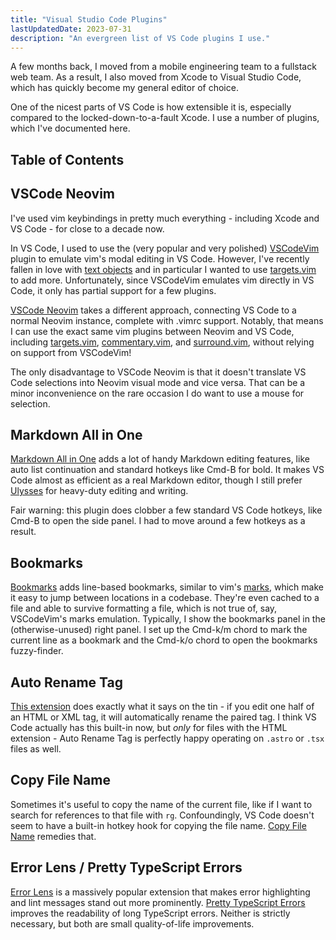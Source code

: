 ```yaml
---
title: "Visual Studio Code Plugins"
lastUpdatedDate: 2023-07-31
description: "An evergreen list of VS Code plugins I use."
---
```


A few months back, I moved from a mobile engineering team to a fullstack web team.
As a result, I also moved from Xcode to Visual Studio Code, which has quickly become my general editor of choice.

One of the nicest parts of VS Code is how extensible it is, especially compared to the locked-down-to-a-fault Xcode.
I use a number of plugins, which I've documented here.

## Table of Contents

## VSCode Neovim

I've used vim keybindings in pretty much everything - including Xcode and VS Code - for close to a decade now.

In VS Code, I used to use the (very popular and very polished) [VSCodeVim](https://github.com/VSCodeVim/Vim) plugin to emulate vim's modal editing in VS Code. However, I've recently fallen in love with [text objects](/technical/til/20230415-vim-text-objects) and in particular I wanted to use [targets.vim](https://github.com/wellle/targets.vim) to add more. Unfortunately, since VSCodeVim emulates vim directly in VS Code, it only has partial support for a few plugins.

[VSCode Neovim](https://github.com/vscode-neovim/vscode-neovim) takes a different approach, connecting VS Code to a normal Neovim instance, complete with .vimrc support.
Notably, that means I can use the exact same vim plugins between Neovim and VS Code, including [targets.vim](https://github.com/wellle/targets.vim), [commentary.vim](https://github.com/tpope/vim-commentary), and [surround.vim](https://github.com/tpope/vim-surround), without relying on support from VSCodeVim!

The only disadvantage to VSCode Neovim is that it doesn't translate VS Code selections into Neovim visual mode and vice versa.
That can be a minor inconvenience on the rare occasion I do want to use a mouse for selection.

## Markdown All in One

[Markdown All in One](https://markdown-all-in-one.github.io/docs/guide/#features) adds a lot of handy Markdown editing features, like auto list continuation and standard hotkeys like Cmd-B for bold.
It makes VS Code almost as efficient as a real Markdown editor, though I still prefer [Ulysses](https://ulysses.app) for heavy-duty editing and writing.

Fair warning: this plugin does clobber a few standard VS Code hotkeys, like Cmd-B to open the side panel. I had to move around a few hotkeys as a result.

## Bookmarks

[Bookmarks](https://marketplace.visualstudio.com/items/alefragnani.Bookmarks) adds line-based bookmarks, similar to vim's [marks](https://vimhelp.org/motion.txt.html#mark), which make it easy to jump between locations in a codebase. They're even cached to a file and able to survive formatting a file, which is not true of, say, VSCodeVim's marks emulation. Typically, I show the bookmarks panel in the (otherwise-unused) right panel.
I set up the Cmd-k/m chord to mark the current line as a bookmark and the Cmd-k/o chord to open the bookmarks fuzzy-finder.

## Auto Rename Tag

[This extension](https://marketplace.visualstudio.com/items?itemName=formulahendry.auto-rename-tag) does exactly what it says on the tin - if you edit one half of an HTML or XML tag, it will automatically rename the paired tag. I think VS Code actually has this built-in now, but *only* for files with the HTML extension - Auto Rename Tag is perfectly happy operating on `.astro` or `.tsx` files as well.

## Copy File Name

Sometimes it's useful to copy the name of the current file, like if I want to search for references to that file with `rg`. Confoundingly, VS Code doesn't seem to have a built-in hotkey hook for copying the file name.
[Copy File Name](https://marketplace.visualstudio.com/items?itemName=nemesv.copy-file-name) remedies that.

## Error Lens / Pretty TypeScript Errors

[Error Lens](https://marketplace.visualstudio.com/items?itemName=usernamehw.errorlens) is a massively popular extension that makes error highlighting and lint messages stand out more prominently. [Pretty TypeScript Errors](https://marketplace.visualstudio.com/items?itemName=yoavbls.pretty-ts-errors) improves the readability of long TypeScript errors. Neither is strictly necessary, but both are small quality-of-life improvements.